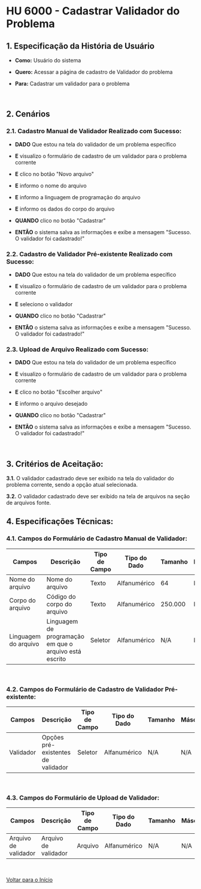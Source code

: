 # HU 6000 - Cadastrar Validador do Problema <a name="inicio"></a>

## 1. Especificação da História de Usuário

-   **Como:** Usuário do sistema

-   **Quero:** Acessar a página de cadastro de Validador do problema

-   **Para:** Cadastrar um validador para o problema

<br>

## 2. Cenários

### 2.1. Cadastro Manual de Validador Realizado com Sucesso:

-   **DADO** Que estou na tela do validador de um problema específico

-   **E** visualizo o formulário de cadastro de um validador para o problema corrente

-   **E** clico no botão "Novo arquivo"

-   **E** informo o nome do arquivo

-   **E** informo a linguagem de programação do arquivo

-   **E** informo os dados do corpo do arquivo

-   **QUANDO** clico no botão "Cadastrar"

-   **ENTÃO** o sistema salva as informações e exibe a mensagem "Sucesso. O validador foi cadastrado!"

### 2.2. Cadastro de Validador Pré-existente Realizado com Sucesso:

-   **DADO** Que estou na tela do validador de um problema específico

-   **E** visualizo o formulário de cadastro de um validador para o problema corrente

-   **E** seleciono o validador

-   **QUANDO** clico no botão "Cadastrar"

-   **ENTÃO** o sistema salva as informações e exibe a mensagem "Sucesso. O validador foi cadastrado!"

### 2.3. Upload de Arquivo Realizado com Sucesso:

-   **DADO** Que estou na tela do validador de um problema específico

-   **E** visualizo o formulário de cadastro de um validador para o problema corrente

-   **E** clico no botão "Escolher arquivo"

-   **E** informo o arquivo desejado

-   **QUANDO** clico no botão "Cadastrar"

-   **ENTÃO** o sistema salva as informações e exibe a mensagem "Sucesso. O validador foi cadastrado!"

<br>

## 3. Critérios de Aceitação:

**3.1.** O validador cadastrado deve ser exibido na tela do validador do problema corrente, sendo a opção atual selecionada.

**3.2.** O validador cadastrado deve ser exibido na tela de arquivos na seção de arquivos fonte.
<br>

## 4. Especificações Técnicas:

### 4.1. Campos do Formulário de Cadastro Manual de Validador:

| Campos               | Descrição                                              | Tipo de Campo | Tipo do Dado | Tamanho | Máscara | Editável | Obrigatório | Regras |
| -------------------- | ------------------------------------------------------ | ------------- | ------------ | ------- | ------- | -------- | ----------- | ------ |
| Nome do arquivo      | Nome do arquivo                                        | Texto         | Alfanumérico | 64      | N/A     | S        | S           | N/A    |
| Corpo do arquivo     | Código do corpo do arquivo                             | Texto         | Alfanumérico | 250.000 | N/A     | S        | S           | N/A    |
| Linguagem do arquivo | Linguagem de programação em que o arquivo está escrito | Seletor       | Alfanumérico | N/A     | N/A     | S        | S           | N/A    |

<br>

### 4.2. Campos do Formulário de Cadastro de Validador Pré-existente:

| Campos      | Descrição                            | Tipo de Campo | Tipo do Dado | Tamanho | Máscara | Editável | Obrigatório | Regras |
| ----------- | ------------------------------------ | ------------- | ------------ | ------- | ------- | -------- | ----------- | ------ |
| Validador   | Opções pré-existentes de validador   | Seletor       | Alfanumérico | N/A     | N/A     | S        | S           | N/A    |

<br>

### 4.3. Campos do Formulário de Upload de Validador:

| Campos                 | Descrição              | Tipo de Campo | Tipo do Dado | Tamanho | Máscara | Editável | Obrigatório | Regras |
| ---------------------- | ---------------------- | ------------- | ------------ | ------- | ------- | -------- | ----------- | ------ |
| Arquivo de validador   | Arquivo de validador   | Arquivo       | Alfanumérico | N/A     | N/A     | S        | S           | N/A    |

<br>

[Voltar para o Início](#inicio)
